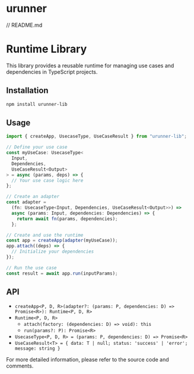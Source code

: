 # urunner

// README.md

# Runtime Library

This library provides a reusable runtime for managing use cases and dependencies in TypeScript projects.

## Installation

```bash
npm install urunner-lib
```

## Usage

```typescript
import { createApp, UsecaseType, UseCaseResult } from "urunner-lib";

// Define your use case
const myUseCase: UsecaseType<
  Input,
  Dependencies,
  UseCaseResult<Output>
> = async (params, deps) => {
  // Your use case logic here
};

// Create an adapter
const adapter =
  (fn: UsecaseType<Input, Dependencies, UseCaseResult<Output>>) =>
  async (params: Input, dependencies: Dependencies) => {
    return await fn(params, dependencies);
  };

// Create and use the runtime
const app = createApp(adapter(myUseCase));
app.attach((deps) => {
  // Initialize your dependencies
});

// Run the use case
const result = await app.run(inputParams);
```

## API

- `createApp<P, D, R>(adapter?: (params: P, dependencies: D) => Promise<R>): Runtime<P, D, R>`
- `Runtime<P, D, R>`
  - `attach(factory: (dependencies: D) => void): this`
  - `run(params?: P): Promise<R>`
- `UsecaseType<P, D, R> = (params: P, dependencies: D) => Promise<R>`
- `UseCaseResult<T> = { data: T | null; status: 'success' | 'error'; message: string }`

For more detailed information, please refer to the source code and comments.
